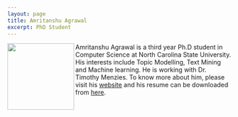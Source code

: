 ```yaml
---
layout: page
title: Amritanshu Agrawal
excerpt: PhD Student
---
```


 
<img align="left" width="150"
src="http://static.wixstatic.com/media/1bf308_01e141375f454173b368feb66f3ee865.png_srz_p_325_348_75_22_0.50_1.20_0.00_png_srz"> Amritanshu Agrawal is a third year
Ph.D student in Computer Science at North Carolina State University. 
His interests include Topic Modelling, Text Mining and Machine learning. He is working with Dr. Timothy Menzies.
To know more about him, please visit his [website](http://amritag.wixsite.com/amrit) 
and his resume can be downloaded from [here](http://tiny.cc/amritag).

